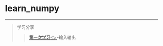# learn_numpy
-----
> 学习分享
>> [第一次学习:point_left:	](https://github.com/maxormin/learn_numpy/blob/main/task1.md "悬停显示")-输入输出
